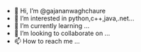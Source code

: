 - 👋 Hi, I’m @gajananwaghchaure
- 👀 I’m interested in python,c++,java,.net...
- 🌱 I’m currently learning ...
- 💞️ I’m looking to collaborate on ...
- 📫 How to reach me ...

<!---
gajananwaghchaure/gajananwaghchaure is a ✨ special ✨ repository because its `README.md` (this file) appears on your GitHub profile.
You can click the Preview link to take a look at your changes.
--->
